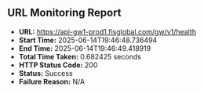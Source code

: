 ## URL Monitoring Report

- **URL:** https://api-gw1-prod1.fisglobal.com/gw/v1/health
- **Start Time:** 2025-06-14T19:46:48.736494
- **End Time:** 2025-06-14T19:46:49.418919
- **Total Time Taken:** 0.682425 seconds
- **HTTP Status Code:** 200
- **Status:** Success
- **Failure Reason:** N/A
